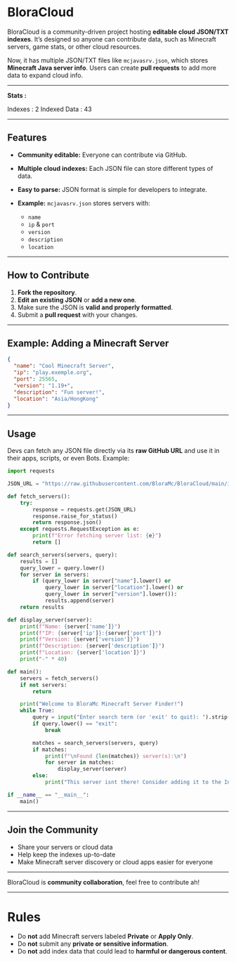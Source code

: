 # BloraCloud

BloraCloud is a community-driven project hosting **editable cloud JSON/TXT indexes**. It’s designed so anyone can contribute data, such as Minecraft servers, game stats, or other cloud resources.

Now, it has multiple JSON/TXT files like `mcjavasrv.json`, which stores **Minecraft Java server info**. Users can create **pull requests** to add more data to expand cloud info.

---
**Stats :**

<!-- BloraCloud-Stats-Start -->
Indexes : 2
Indexed Data : 43
<!-- BloraCloud-Stats-End -->

---

## Features

* **Community editable:** Everyone can contribute via GitHub.
* **Multiple cloud indexes:** Each JSON file can store different types of data.
* **Easy to parse:** JSON format is simple for developers to integrate.
* **Example:** `mcjavasrv.json` stores servers with:

  * `name`
  * `ip` & `port`
  * `version`
  * `description`
  * `location`

---

## How to Contribute

1. **Fork the repository**.
2. **Edit an existing JSON** or **add a new one**.
3. Make sure the JSON is **valid and properly formatted**.
4. Submit a **pull request** with your changes.

---

## Example: Adding a Minecraft Server

```json
{
  "name": "Cool Minecraft Server",
  "ip": "play.exemple.org",
  "port": 25565,
  "version": "1.19+",
  "description": "Fun server!",
  "location": "Asia/HongKong"
}
```

---

## Usage

Devs can fetch any JSON file directly via its **raw GitHub URL** and use it in their apps, scripts, or even Bots. Example:

```python
import requests

JSON_URL = "https://raw.githubusercontent.com/BloraMc/BloraCloud/main/indexes/mcjavasrv.json"

def fetch_servers():
    try:
        response = requests.get(JSON_URL)
        response.raise_for_status()
        return response.json()
    except requests.RequestException as e:
        print(f"Error fetching server list: {e}")
        return []

def search_servers(servers, query):
    results = []
    query_lower = query.lower()
    for server in servers:
        if (query_lower in server["name"].lower() or
            query_lower in server["location"].lower() or
            query_lower in server["version"].lower()):
            results.append(server)
    return results

def display_server(server):
    print(f"Name: {server['name']}")
    print(f"IP: {server['ip']}:{server['port']}")
    print(f"Version: {server['version']}")
    print(f"Description: {server['description']}")
    print(f"Location: {server['location']}")
    print("-" * 40)

def main():
    servers = fetch_servers()
    if not servers:
        return

    print("Welcome to BloraMc Minecraft Server Finder!")
    while True:
        query = input("Enter search term (or 'exit' to quit): ").strip()
        if query.lower() == "exit":
            break

        matches = search_servers(servers, query)
        if matches:
            print(f"\nFound {len(matches)} server(s):\n")
            for server in matches:
                display_server(server)
        else:
            print("This server isnt there! Consider adding it to the Index https://github.com/BloraMc/BloraCloud/\n")

if __name__ == "__main__":
    main()
```

---

## Join the Community

* Share your servers or cloud data
* Help keep the indexes up-to-date
* Make Minecraft server discovery or cloud apps easier for everyone

---

BloraCloud is **community collaboration**, feel free to contribute ah!

---

# Rules

* Do **not** add Minecraft servers labeled **Private** or **Apply Only**.
* Do **not** submit any **private or sensitive information**.
* Do **not** add index data that could lead to **harmful or dangerous content**.
